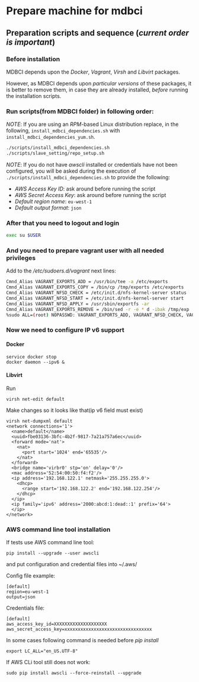 # Prepare machine for mdbci

## Preparation scripts and sequence (*current order is important*)

### Before installation

MDBCI depends upon the _Docker_, _Vagrant_, _Virsh_ and _Libvirt_ packages.

However, as MDBCI depends upon _particular versions_ of these packages, it is
better to remove them, in case they are already installed, _before_ running
the installation scripts.

### Run scripts(from MDBCI folder) in following order:

*NOTE*: If you are using an _RPM_-based Linux distribution replace, in the
following, `install_mdbci_dependencies.sh` with `install_mdbci_dependencies_yum.sh`.

```bash
./scripts/install_mdbci_dependencies.sh
./scripts/slave_setting/repo_setup.sh
```
*NOTE*: If you do not have _awscli_ installed or credentials have not been
configured, you will be asked during the execution of
`./scripts/install_mdbci_dependencies.sh` to provide the following:

* _AWS Access Key ID_: ask around before running the script
* _AWS Secret Access Key_: ask around before running the script
* _Default region name_: `eu-west-1`
* _Default output format_: `json`

### After that you need to logout and login
```bash
exec su $USER
```

### And you need to prepare vagrant user with all needed privileges
Add to the */etc/sudoers.d/vagrant* next lines:
```bash
Cmnd_Alias VAGRANT_EXPORTS_ADD = /usr/bin/tee -a /etc/exports
Cmnd_Alias VAGRANT_EXPORTS_COPY = /bin/cp /tmp/exports /etc/exports
Cmnd_Alias VAGRANT_NFSD_CHECK = /etc/init.d/nfs-kernel-server status
Cmnd_Alias VAGRANT_NFSD_START = /etc/init.d/nfs-kernel-server start
Cmnd_Alias VAGRANT_NFSD_APPLY = /usr/sbin/exportfs -ar
Cmnd_Alias VAGRANT_EXPORTS_REMOVE = /bin/sed -r -e * d -ibak /tmp/exp
%sudo ALL=(root) NOPASSWD: VAGRANT_EXPORTS_ADD, VAGRANT_NFSD_CHECK, VAGRANT_NFSD_START, VAGRANT_NFSD_APPLY, VAGRANT_EXPORTS_REMOVE, VAGRANT_EXPORTS_COPY
```

### Now we need to configure IP v6 support
#### Docker
```
service docker stop
docker daemon --ipv6 &
```

#### Libvirt
Run
```
virsh net-edit default
```
Make changes so it looks like that(ip v6 field must exist)
```
virsh net-dumpxml default
<network connections='1'>
  <name>default</name>
  <uuid>fbe03136-3bfc-4b2f-9817-7a21a757a6ec</uuid>
  <forward mode='nat'>
    <nat>
      <port start='1024' end='65535'/>
    </nat>
  </forward>
  <bridge name='virbr0' stp='on' delay='0'/>
  <mac address='52:54:00:50:f4:f2'/>
  <ip address='192.168.122.1' netmask='255.255.255.0'>
    <dhcp>
      <range start='192.168.122.2' end='192.168.122.254'/>
    </dhcp>
  </ip>
  <ip family='ipv6' address='2000:abcd:1:dead::1' prefix='64'>
  </ip>
</network>
```

### AWS command line tool installation

If tests use AWS command line tool:

```
pip install --upgrade --user awscli
```

and put configuration and credential files into ~/.aws/


Config file example:
```
[default]
region=eu-west-1
output=json
```

Credentials file:
```
[default]
aws_access_key_id=XXXXXXXXXXXXXXXXXXXX
aws_secret_access_key=xxxxxxxxxxxxxxxxxxxxxxxxxxxxxxxxx
```

In some cases following command is needed before _pip install_

```
export LC_ALL="en_US.UTF-8"
```

If AWS CLi tool still does not work:
```
sudo pip install awscli --force-reinstall --upgrade
```
